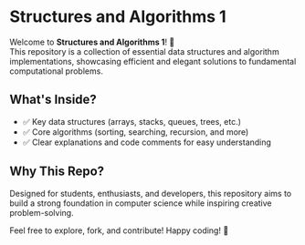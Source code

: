 # Structures and Algorithms 1  

Welcome to **Structures and Algorithms 1**! 🚀  
This repository is a collection of essential data structures and algorithm implementations, showcasing efficient and elegant solutions to fundamental computational problems.  

## What's Inside?  
- ✅ Key data structures (arrays, stacks, queues, trees, etc.)  
- ✅ Core algorithms (sorting, searching, recursion, and more)  
- ✅ Clear explanations and code comments for easy understanding  

## Why This Repo?  
Designed for students, enthusiasts, and developers, this repository aims to build a strong foundation in computer science while inspiring creative problem-solving.  

Feel free to explore, fork, and contribute! Happy coding! 🎉  
